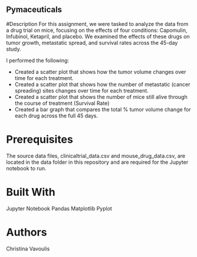 ## Pymaceuticals

#Description
For this assignment, we were tasked to analyze the data from a drug trial on mice, focusing on the effects of four conditions: Capomulin, Infubinol, Ketapril, and placebo. We examined the effects of these drugs on tumor growth, metastatic spread, and survival rates across the 45-day study.

I performed the following:

* Created a scatter plot that shows how the tumor volume changes over time for each treatment.
* Created a scatter plot that shows how the number of metastatic (cancer spreading) sites changes over time for each treatment.
* Created a scatter plot that shows the number of mice still alive through the course of treatment (Survival Rate)
* Created a bar graph that compares the total % tumor volume change for each drug across the full 45 days.

# Prerequisites
The source data files, clinicaltrial_data.csv and mouse_drug_data.csv, are located in the data folder in this repository and are required for the Jupyter notebook to run. 

# Built With
Jupyter Notebook
Pandas
Matplotlib Pyplot

# Authors
Christina Vavoulis
